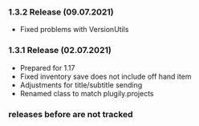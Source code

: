 ### 1.3.2 Release (09.07.2021)
* Fixed problems with VersionUtils

### 1.3.1 Release (02.07.2021)
* Prepared for 1.17
* Fixed inventory save does not include off hand item
* Adjustments for title/subtitle sending
* Renamed class to match plugily.projects

### releases before are not tracked 